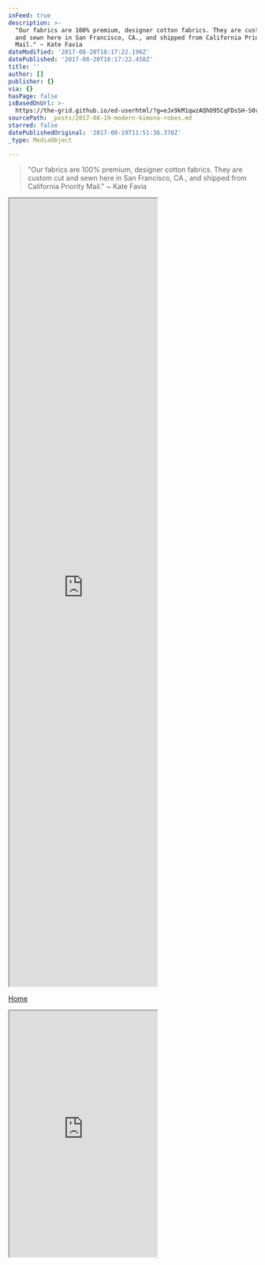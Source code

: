 ```yaml
---
inFeed: true
description: >-
  "Our fabrics are 100% premium, designer cotton fabrics. They are custom cut
  and sewn here in San Francisco, CA., and shipped from California Priority
  Mail." ~ Kate Favia
dateModified: '2017-08-20T18:17:22.196Z'
datePublished: '2017-08-20T18:17:22.458Z'
title: ''
author: []
publisher: {}
via: {}
hasPage: false
isBasedOnUrl: >-
  https://the-grid.github.io/ed-userhtml/?g=eJx9kM1qwzAQhO95CqFDsSH-S0rjtJYLfYLQQ69FkTaxgo3EamPHb185ansp9LIs384OwzTajMxowYc582QRsqra77Z19cjbpgjHdtXE6RUaR4xmB4IT3Ki4yFFGyplHJXhH5PxzUUjnclCT0bmyQxEl-cW__lg_aEny0_WSThYHoayGiMIAsSmrXVbWWbXnTHUSPZDgVzpl9RIpurX_x2nZ7YBWXxW9oZ08YMJVsD5bNOAPgO92Elu-5qOByYszGp1syvU2Zb3xlDyVKSN57GHZgur7df4I6rs4MA8SVXcny08gocS_HaYvv4lXsc4vVex68Q
sourcePath: _posts/2017-08-19-modern-kimono-robes.md
starred: false
datePublishedOriginal: '2017-08-19T11:51:36.378Z'
_type: MediaObject

---
```

> "Our fabrics are 100% premium, designer cotton fabrics. They are custom cut and sewn here in San Francisco, CA., and shipped from California Priority Mail." ~ Kate Favia

<iframe src="https://the-grid.github.io/ed-userhtml/?g=eJx9kM1qwzAQhO9-CqFDsSH-i0vjtJYLfYLQQ69FkTaxgo3EamPHb185bnsp9LIs384Ow0SNNiMzWvBhTj1ZhLQs97uqLh952-Th2EbNOr1C44jR7EBwghvlFznKlXLmUQneETn_nOfSuQzUZHSm7JCvkuziX3-sH7Qk-el6SSeLg1BWw4rCALEtyl1a1Gm550x1Ej2Q4Fc6pfUSaXVr_4_TstsBrb4qekM7ecCYq2B9tmjAHwDf7SQqvuGjgcmLMxodb4tNlbDeeIqfioSRPPawbEH1_Tp_BPVdHJgHiaq7k-UnkFDi3w6Tl9_E0VrnF2Rhevs" height="1600" style=""></iframe>

[Home][0]

<iframe src="https://the-grid.github.io/ed-userhtml/?g=eJxNkVFrwjAUhd_9FaFj2oImrWhxa-tDYQxffNrbGCMmNzbVJiVJu8nYf1-qFfaWe-_Hufec5Fz2SPIiEIeF0doF25z41naSW2Zk67ah6BRzUquQz5GdezZCPxOEempQ7WtRW1Qgjo_gXs7QgHK2vLzR4542ENroPf7IPC0FCv8z5WXHQy8VIQOuM2pgRiFmgDoYOa-Q-QGW3M8kv2HYGubLgBCmlQLmsKAMDlqfsAJHQH2-lsTyE67tw7c4NOcimfZgrDdR9EucxFPatjtePMXLNFmvVuk63aRpEgzq3g5uqfGr95oDlsqCcSUIbSAc7UbZ5DfkmnXDgXM0uwU186_7GYva-vWzKMpyMsY4yYeg2Zlae82a6eaaVYA4dXRRGRBFUDnX2mdCXAVHIzmmkjQnMyJfkruqCJI4fhw7qmtabZ0X3Ny_7Q8r95ZS" height="500" style=""></iframe>



[0]: https://thegrid.ai/modernkimono